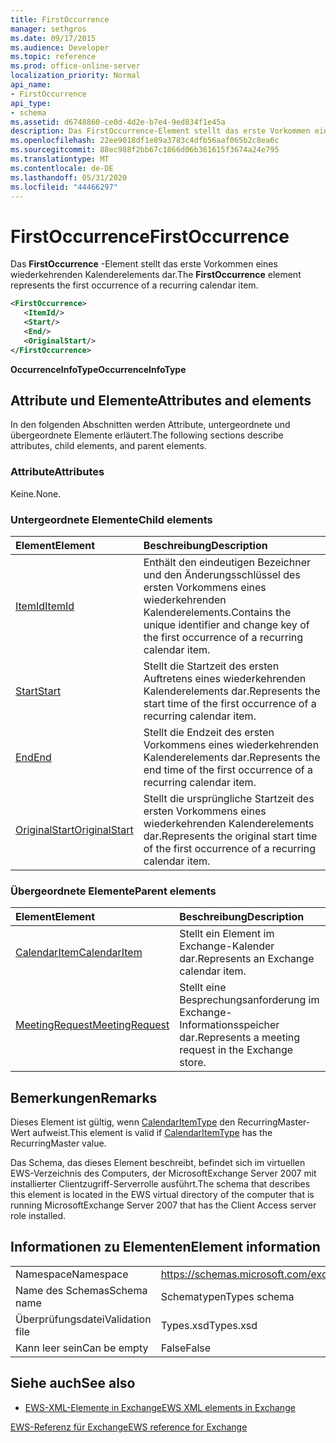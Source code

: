 ```yaml
---
title: FirstOccurrence
manager: sethgros
ms.date: 09/17/2015
ms.audience: Developer
ms.topic: reference
ms.prod: office-online-server
localization_priority: Normal
api_name:
- FirstOccurrence
api_type:
- schema
ms.assetid: d6748860-ce0d-4d2e-b7e4-9ed834f1e45a
description: Das FirstOccurrence-Element stellt das erste Vorkommen eines wiederkehrenden Kalenderelements dar.
ms.openlocfilehash: 22ee9018df1e89a3783c4dfb56aaf065b2c8ea6c
ms.sourcegitcommit: 88ec988f2bb67c1866d06b361615f3674a24e795
ms.translationtype: MT
ms.contentlocale: de-DE
ms.lasthandoff: 05/31/2020
ms.locfileid: "44466297"
---
```

# <a name="firstoccurrence"></a><span data-ttu-id="3bab6-103">FirstOccurrence</span><span class="sxs-lookup"><span data-stu-id="3bab6-103">FirstOccurrence</span></span>

<span data-ttu-id="3bab6-104">Das **FirstOccurrence** -Element stellt das erste Vorkommen eines wiederkehrenden Kalenderelements dar.</span><span class="sxs-lookup"><span data-stu-id="3bab6-104">The **FirstOccurrence** element represents the first occurrence of a recurring calendar item.</span></span> 
  
```xml
<FirstOccurrence>
   <ItemId/>
   <Start/>
   <End/>
   <OriginalStart/>
</FirstOccurrence>
```

 <span data-ttu-id="3bab6-105">**OccurrenceInfoType**</span><span class="sxs-lookup"><span data-stu-id="3bab6-105">**OccurrenceInfoType**</span></span>
## <a name="attributes-and-elements"></a><span data-ttu-id="3bab6-106">Attribute und Elemente</span><span class="sxs-lookup"><span data-stu-id="3bab6-106">Attributes and elements</span></span>

<span data-ttu-id="3bab6-107">In den folgenden Abschnitten werden Attribute, untergeordnete und übergeordnete Elemente erläutert.</span><span class="sxs-lookup"><span data-stu-id="3bab6-107">The following sections describe attributes, child elements, and parent elements.</span></span>
  
### <a name="attributes"></a><span data-ttu-id="3bab6-108">Attribute</span><span class="sxs-lookup"><span data-stu-id="3bab6-108">Attributes</span></span>

<span data-ttu-id="3bab6-109">Keine.</span><span class="sxs-lookup"><span data-stu-id="3bab6-109">None.</span></span>
  
### <a name="child-elements"></a><span data-ttu-id="3bab6-110">Untergeordnete Elemente</span><span class="sxs-lookup"><span data-stu-id="3bab6-110">Child elements</span></span>

|<span data-ttu-id="3bab6-111">**Element**</span><span class="sxs-lookup"><span data-stu-id="3bab6-111">**Element**</span></span>|<span data-ttu-id="3bab6-112">**Beschreibung**</span><span class="sxs-lookup"><span data-stu-id="3bab6-112">**Description**</span></span>|
|:-----|:-----|
|[<span data-ttu-id="3bab6-113">ItemId</span><span class="sxs-lookup"><span data-stu-id="3bab6-113">ItemId</span></span>](itemid.md) <br/> |<span data-ttu-id="3bab6-114">Enthält den eindeutigen Bezeichner und den Änderungsschlüssel des ersten Vorkommens eines wiederkehrenden Kalenderelements.</span><span class="sxs-lookup"><span data-stu-id="3bab6-114">Contains the unique identifier and change key of the first occurrence of a recurring calendar item.</span></span>  <br/> |
|[<span data-ttu-id="3bab6-115">Start</span><span class="sxs-lookup"><span data-stu-id="3bab6-115">Start</span></span>](start.md) <br/> |<span data-ttu-id="3bab6-116">Stellt die Startzeit des ersten Auftretens eines wiederkehrenden Kalenderelements dar.</span><span class="sxs-lookup"><span data-stu-id="3bab6-116">Represents the start time of the first occurrence of a recurring calendar item.</span></span>  <br/> |
|[<span data-ttu-id="3bab6-117">End</span><span class="sxs-lookup"><span data-stu-id="3bab6-117">End </span></span>](end-ex15websvcsotherref.md) <br/> |<span data-ttu-id="3bab6-118">Stellt die Endzeit des ersten Vorkommens eines wiederkehrenden Kalenderelements dar.</span><span class="sxs-lookup"><span data-stu-id="3bab6-118">Represents the end time of the first occurrence of a recurring calendar item.</span></span>  <br/> |
|[<span data-ttu-id="3bab6-119">OriginalStart</span><span class="sxs-lookup"><span data-stu-id="3bab6-119">OriginalStart</span></span>](originalstart.md) <br/> |<span data-ttu-id="3bab6-120">Stellt die ursprüngliche Startzeit des ersten Vorkommens eines wiederkehrenden Kalenderelements dar.</span><span class="sxs-lookup"><span data-stu-id="3bab6-120">Represents the original start time of the first occurrence of a recurring calendar item.</span></span>  <br/> |
   
### <a name="parent-elements"></a><span data-ttu-id="3bab6-121">Übergeordnete Elemente</span><span class="sxs-lookup"><span data-stu-id="3bab6-121">Parent elements</span></span>

|<span data-ttu-id="3bab6-122">**Element**</span><span class="sxs-lookup"><span data-stu-id="3bab6-122">**Element**</span></span>|<span data-ttu-id="3bab6-123">**Beschreibung**</span><span class="sxs-lookup"><span data-stu-id="3bab6-123">**Description**</span></span>|
|:-----|:-----|
|[<span data-ttu-id="3bab6-124">CalendarItem</span><span class="sxs-lookup"><span data-stu-id="3bab6-124">CalendarItem</span></span>](calendaritem.md) <br/> |<span data-ttu-id="3bab6-125">Stellt ein Element im Exchange-Kalender dar.</span><span class="sxs-lookup"><span data-stu-id="3bab6-125">Represents an Exchange calendar item.</span></span>  <br/> |
|[<span data-ttu-id="3bab6-126">MeetingRequest</span><span class="sxs-lookup"><span data-stu-id="3bab6-126">MeetingRequest</span></span>](meetingrequest.md) <br/> |<span data-ttu-id="3bab6-127">Stellt eine Besprechungsanforderung im Exchange-Informationsspeicher dar.</span><span class="sxs-lookup"><span data-stu-id="3bab6-127">Represents a meeting request in the Exchange store.</span></span>  <br/> |
   
## <a name="remarks"></a><span data-ttu-id="3bab6-128">Bemerkungen</span><span class="sxs-lookup"><span data-stu-id="3bab6-128">Remarks</span></span>

<span data-ttu-id="3bab6-129">Dieses Element ist gültig, wenn [CalendarItemType](calendaritemtype.md) den RecurringMaster-Wert aufweist.</span><span class="sxs-lookup"><span data-stu-id="3bab6-129">This element is valid if [CalendarItemType](calendaritemtype.md) has the RecurringMaster value.</span></span> 
  
<span data-ttu-id="3bab6-130">Das Schema, das dieses Element beschreibt, befindet sich im virtuellen EWS-Verzeichnis des Computers, der MicrosoftExchange Server 2007 mit installierter Clientzugriff-Serverrolle ausführt.</span><span class="sxs-lookup"><span data-stu-id="3bab6-130">The schema that describes this element is located in the EWS virtual directory of the computer that is running MicrosoftExchange Server 2007 that has the Client Access server role installed.</span></span>
  
## <a name="element-information"></a><span data-ttu-id="3bab6-131">Informationen zu Elementen</span><span class="sxs-lookup"><span data-stu-id="3bab6-131">Element information</span></span>

|||
|:-----|:-----|
|<span data-ttu-id="3bab6-132">Namespace</span><span class="sxs-lookup"><span data-stu-id="3bab6-132">Namespace</span></span>  <br/> |https://schemas.microsoft.com/exchange/services/2006/types  <br/> |
|<span data-ttu-id="3bab6-133">Name des Schemas</span><span class="sxs-lookup"><span data-stu-id="3bab6-133">Schema name</span></span>  <br/> |<span data-ttu-id="3bab6-134">Schematypen</span><span class="sxs-lookup"><span data-stu-id="3bab6-134">Types schema</span></span>  <br/> |
|<span data-ttu-id="3bab6-135">Überprüfungsdatei</span><span class="sxs-lookup"><span data-stu-id="3bab6-135">Validation file</span></span>  <br/> |<span data-ttu-id="3bab6-136">Types.xsd</span><span class="sxs-lookup"><span data-stu-id="3bab6-136">Types.xsd</span></span>  <br/> |
|<span data-ttu-id="3bab6-137">Kann leer sein</span><span class="sxs-lookup"><span data-stu-id="3bab6-137">Can be empty</span></span>  <br/> |<span data-ttu-id="3bab6-138">False</span><span class="sxs-lookup"><span data-stu-id="3bab6-138">False</span></span>  <br/> |
   
## <a name="see-also"></a><span data-ttu-id="3bab6-139">Siehe auch</span><span class="sxs-lookup"><span data-stu-id="3bab6-139">See also</span></span>



- [<span data-ttu-id="3bab6-140">EWS-XML-Elemente in Exchange</span><span class="sxs-lookup"><span data-stu-id="3bab6-140">EWS XML elements in Exchange</span></span>](ews-xml-elements-in-exchange.md)
  
[<span data-ttu-id="3bab6-141">EWS-Referenz für Exchange</span><span class="sxs-lookup"><span data-stu-id="3bab6-141">EWS reference for Exchange</span></span>](ews-reference-for-exchange.md)

